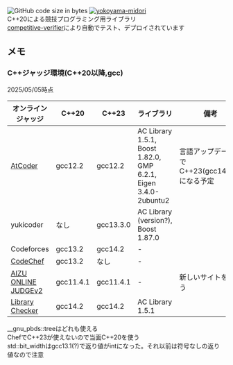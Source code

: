 ![GitHub code size in bytes](https://img.shields.io/github/languages/code-size/yokoyama-midori/library) [![yokoyama-midori](https://img.shields.io/endpoint?url=https%3A%2F%2Fatcoder-badges.now.sh%2Fapi%2Fcodeforces%2Fjson%2Fyokoyama-midori)](https://codeforces.com/profile/yokoyama-midori)  
C++20による競技プログラミング用ライブラリ  
[competitive-verifier](https://competitive-verifier.github.io/competitive-verifier/)により自動でテスト、デプロイされています

## メモ
### C++ジャッジ環境(C++20以降,gcc)  
2025/05/05時点

| オンラインジャッジ                                                        | C++20     | C++23     | ライブラリ                                                      | 備考                                         |
| ------------------------------------------------------------------------- | --------- | --------- | --------------------------------------------------------------- | -------------------------------------------- |
| [AtCoder](https://img.atcoder.jp/file/language-update/language-list.html) | gcc12.2   | gcc12.2   | AC Library 1.5.1, Boost 1.82.0, GMP 6.2.1, Eigen 3.4.0-2ubuntu2 | 言語アップデートでC++23(gcc14.2.0)になる予定 |
| yukicoder                                                                 | なし      | gcc13.3.0 | AC Library (version?), Boost 1.87.0                             |                                              |
| Codeforces                                                                | gcc13.2   | gcc14.2   | -                                                               |                                              |
| [CodeChef](https://www.codechef.com/wiki/list-compilers)                  | gcc13.2   | なし      | -                                                               |                                              |
| [AIZU ONLINE JUDGEv2](https://onlinejudge.u-aizu.ac.jp/system_info)       | gcc11.4.1 | gcc11.4.1 | -                                                               | 新しいサイトを使う                           |
| [Library Checker](https://judge.yosupo.jp/help)                           | gcc14.2   | gcc14.2   | AC Library 1.5.1                                                |                                              |

__gnu_pbds::treeはどれも使える  
ChefでC++23が使えないので当面C++20を使う  
std::bit_widthはgcc13.1(?)で返り値がintになった。それ以前は符号なしの返り値なので注意  

<!-- ### リロードしても更新が反映されないとき(Google Chrome)
下のどれかを行う。下にいく方が永続的
- ハードリロード(ctrl+shift+R)する
- F12&rarr;アプリケーション&rarr;ストレージ&rarr;サイトデータを消去
- .competitive-verifier/docs/static/_includes/head-custom2.htmlに

```
<meta http-equiv="Cache-Control" content="no-cache, no-store, must-revalidate">
<meta http-equiv="Pragma" content="no-cache">
<meta http-equiv="Expires" content="0">
```

を追加。[参考](https://deepwiki.com/search/github-pages-pages-httplast-mo_8bb989be-7fd6-45ac-8023-5f3c01c5d512) 

3つ目に関してはGitHub Pagesでは無理っぽい
https://github.com/yokoyama-midori/library/commit/5907237b9c5e0affdfcd901c92a1ed84d249621e
は効果あるけどページの遷移でガタつく
-->
